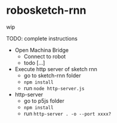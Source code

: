 # robosketch-rnn

wip

TODO: complete instructions

- Open Machina Bridge
	- Connect to robot
	- todo […]
- Execute http server of sketch rnn
	- go to sketch-rnn folder
	- `npm install`
	- run `node http-server.js`
- http-server
	- go to p5js folder
	- `npm install`
	- run `http-server . -o --port xxxx?`